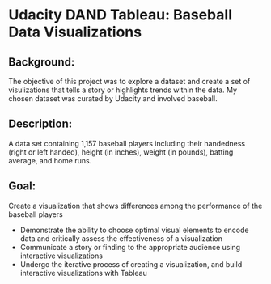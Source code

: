# Udacity DAND Tableau: Baseball Data Visualizations

## Background:
The objective of this project was to explore a dataset and create a set of visulizations that tells a story or highlights trends within the data. My chosen dataset was curated by Udacity and involved baseball. 

## Description: 
A data set containing 1,157 baseball players including their handedness (right or left handed), height (in inches), weight (in pounds), batting average, and home runs.

## Goal:
Create a visualization that shows differences among the performance of the baseball players
* Demonstrate the ability to choose optimal visual elements to encode data and critically assess the effectiveness of a visualization
* Communicate a story or finding to the appropriate audience using interactive visualizations
* Undergo the iterative process of creating a visualization, and build interactive visualizations with Tableau
